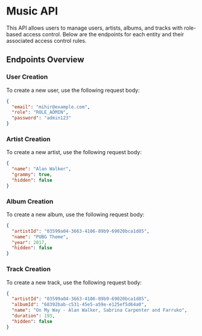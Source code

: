# Music API

This API allows users to manage users, artists, albums, and tracks with role-based access control. Below are the endpoints for each entity and their associated access control rules.

## Endpoints Overview

### User Creation
To create a new user, use the following request body:
```json
{
  "email": "mihir@example.com",
  "role": "ROLE_ADMIN",
  "password": "admin123"
}
```
### Artist Creation
To create a new artist, use the following request body:
```json
{
  "name": "Alan Walker",
  "grammy": true,
  "hidden": false
}
```
### Album Creation
To create a new album, use the following request body:
```json
{
  "artistId": "03599a04-3663-4106-89b9-69020bca1d85",
  "name": "PUBG Theme",
  "year": 2017,
  "hidden": false
}
```
### Track Creation
To create a new track, use the following request body:
```json
{
  "artistId": "03599a04-3663-4106-89b9-69020bca1d85",
  "albumId": "68392bab-c531-45e5-a59e-e125ef5d64a0",
  "name": "On My Way - Alan Walker, Sabrina Carpenter and Farruko",
  "duration": 193,
  "hidden": false
}
```
